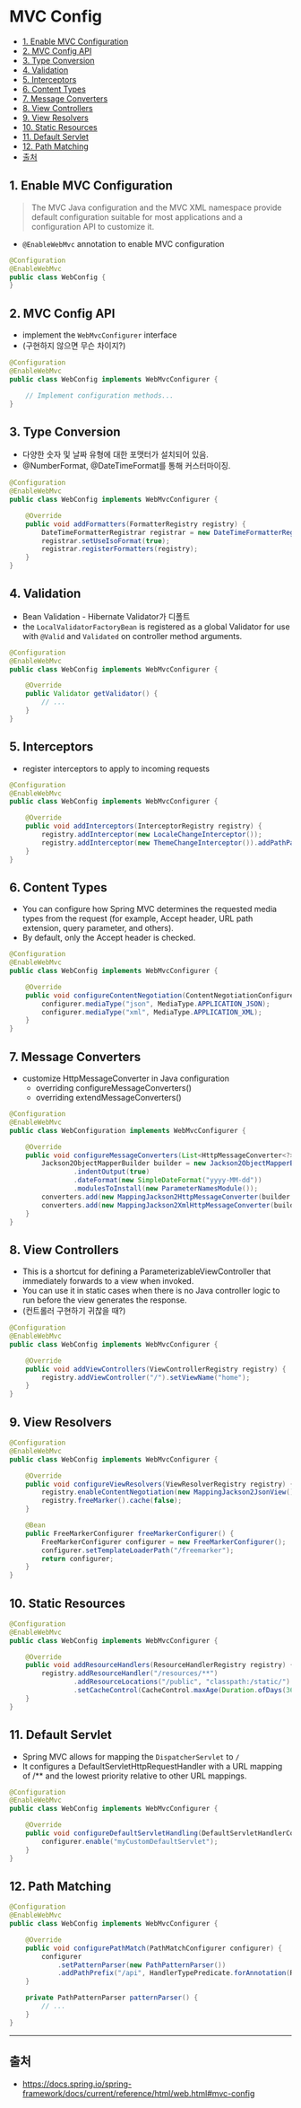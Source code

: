 # MVC Config

- [1. Enable MVC Configuration](#1-enable-mvc-configuration)
- [2. MVC Config API](#2-mvc-config-api)
- [3. Type Conversion](#3-type-conversion)
- [4. Validation](#4-validation)
- [5. Interceptors](#5-interceptors)
- [6. Content Types](#6-content-types)
- [7. Message Converters](#7-message-converters)
- [8. View Controllers](#8-view-controllers)
- [9. View Resolvers](#9-view-resolvers)
- [10. Static Resources](#10-static-resources)
- [11. Default Servlet](#11-default-servlet)
- [12. Path Matching](#12-path-matching)
- [출처](#출처)

## 1. Enable MVC Configuration

> The MVC Java configuration and the MVC XML namespace provide default configuration suitable for most applications and a configuration API to customize it.

- `@EnableWebMvc` annotation to enable MVC configuration

```java
@Configuration
@EnableWebMvc
public class WebConfig {
}
```

## 2. MVC Config API

- implement the `WebMvcConfigurer` interface
- (구현하지 않으면 무슨 차이지?)

```java
@Configuration
@EnableWebMvc
public class WebConfig implements WebMvcConfigurer {

    // Implement configuration methods...
}
```

## 3. Type Conversion

- 다양한 숫자 및 날짜 유형에 대한 포맷터가 설치되어 있음.
- @NumberFormat, @DateTimeFormat를 통해 커스터마이징.

```java
@Configuration
@EnableWebMvc
public class WebConfig implements WebMvcConfigurer {

    @Override
    public void addFormatters(FormatterRegistry registry) {
        DateTimeFormatterRegistrar registrar = new DateTimeFormatterRegistrar();
        registrar.setUseIsoFormat(true);
        registrar.registerFormatters(registry);
    }
}
```

## 4. Validation

- Bean Validation - Hibernate Validator가 디폴트
- the `LocalValidatorFactoryBean` is registered as a global Validator for use with `@Valid` and `Validated` on controller method arguments.

```java
@Configuration
@EnableWebMvc
public class WebConfig implements WebMvcConfigurer {

    @Override
    public Validator getValidator() {
        // ...
    }
}
```

## 5. Interceptors

- register interceptors to apply to incoming requests

```java
@Configuration
@EnableWebMvc
public class WebConfig implements WebMvcConfigurer {

    @Override
    public void addInterceptors(InterceptorRegistry registry) {
        registry.addInterceptor(new LocaleChangeInterceptor());
        registry.addInterceptor(new ThemeChangeInterceptor()).addPathPatterns("/**").excludePathPatterns("/admin/**");
    }
}
```

## 6. Content Types

- You can configure how Spring MVC determines the requested media types from the request (for example, Accept header, URL path extension, query parameter, and others).
- By default, only the Accept header is checked.

```java
@Configuration
@EnableWebMvc
public class WebConfig implements WebMvcConfigurer {

    @Override
    public void configureContentNegotiation(ContentNegotiationConfigurer configurer) {
        configurer.mediaType("json", MediaType.APPLICATION_JSON);
        configurer.mediaType("xml", MediaType.APPLICATION_XML);
    }
}
```

## 7. Message Converters

- customize HttpMessageConverter in Java configuration
  - overriding configureMessageConverters()
  - overriding extendMessageConverters()

```java
@Configuration
@EnableWebMvc
public class WebConfiguration implements WebMvcConfigurer {

    @Override
    public void configureMessageConverters(List<HttpMessageConverter<?>> converters) {
        Jackson2ObjectMapperBuilder builder = new Jackson2ObjectMapperBuilder()
                .indentOutput(true)
                .dateFormat(new SimpleDateFormat("yyyy-MM-dd"))
                .modulesToInstall(new ParameterNamesModule());
        converters.add(new MappingJackson2HttpMessageConverter(builder.build()));
        converters.add(new MappingJackson2XmlHttpMessageConverter(builder.createXmlMapper(true).build()));
    }
}
```

## 8. View Controllers

- This is a shortcut for defining a ParameterizableViewController that immediately forwards to a view when invoked.
- You can use it in static cases when there is no Java controller logic to run before the view generates the response.
- (컨트롤러 구현하기 귀찮을 때?)

```java
@Configuration
@EnableWebMvc
public class WebConfig implements WebMvcConfigurer {

    @Override
    public void addViewControllers(ViewControllerRegistry registry) {
        registry.addViewController("/").setViewName("home");
    }
}
```

## 9. View Resolvers

```java
@Configuration
@EnableWebMvc
public class WebConfig implements WebMvcConfigurer {

    @Override
    public void configureViewResolvers(ViewResolverRegistry registry) {
        registry.enableContentNegotiation(new MappingJackson2JsonView());
        registry.freeMarker().cache(false);
    }

    @Bean
    public FreeMarkerConfigurer freeMarkerConfigurer() {
        FreeMarkerConfigurer configurer = new FreeMarkerConfigurer();
        configurer.setTemplateLoaderPath("/freemarker");
        return configurer;
    }
}
```

## 10. Static Resources

```java
@Configuration
@EnableWebMvc
public class WebConfig implements WebMvcConfigurer {

    @Override
    public void addResourceHandlers(ResourceHandlerRegistry registry) {
        registry.addResourceHandler("/resources/**")
                .addResourceLocations("/public", "classpath:/static/")
                .setCacheControl(CacheControl.maxAge(Duration.ofDays(365)));
    }
}
```

## 11. Default Servlet

- Spring MVC allows for mapping the `DispatcherServlet` to `/`
- It configures a DefaultServletHttpRequestHandler with a URL mapping of /\*\* and the lowest priority relative to other URL mappings.

```java
@Configuration
@EnableWebMvc
public class WebConfig implements WebMvcConfigurer {

    @Override
    public void configureDefaultServletHandling(DefaultServletHandlerConfigurer configurer) {
        configurer.enable("myCustomDefaultServlet");
    }
}
```

## 12. Path Matching

```java
@Configuration
@EnableWebMvc
public class WebConfig implements WebMvcConfigurer {

    @Override
    public void configurePathMatch(PathMatchConfigurer configurer) {
        configurer
            .setPatternParser(new PathPatternParser())
            .addPathPrefix("/api", HandlerTypePredicate.forAnnotation(RestController.class));
    }

    private PathPatternParser patternParser() {
        // ...
    }
}
```

---

## 출처

- <https://docs.spring.io/spring-framework/docs/current/reference/html/web.html#mvc-config>
